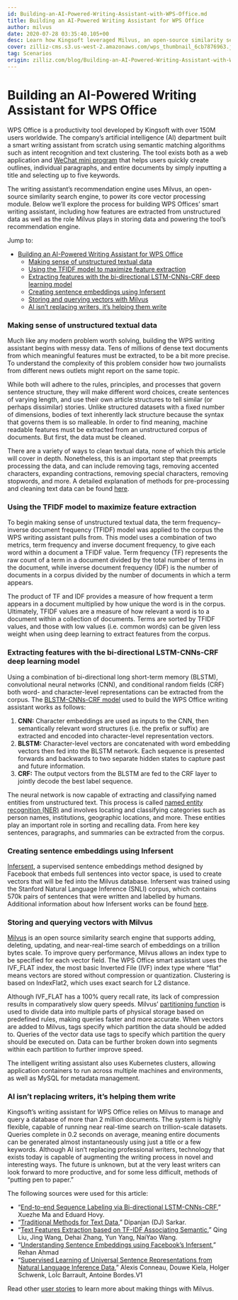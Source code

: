 ```yaml
---
id: Building-an-AI-Powered-Writing-Assistant-with-WPS-Office.md
title: Building an AI-Powered Writing Assistant for WPS Office
author: milvus
date: 2020-07-28 03:35:40.105+00
desc: Learn how Kingsoft leveraged Milvus, an open-source similarity search engine, to build a recommendation engine for WPS Office’s AI-powered writing assistant.
cover: zilliz-cms.s3.us-west-2.amazonaws.com/wps_thumbnail_6cb7876963.jpg
tag: Scenarios
origin: zilliz.com/blog/Building-an-AI-Powered-Writing-Assistant-with-WPS-Office
---
```

  
# Building an AI-Powered Writing Assistant for WPS Office
WPS Office is a productivity tool developed by Kingsoft with over 150M users worldwide. The company’s artificial intelligence (AI) department built a smart writing assistant from scratch using semantic matching algorithms such as intent recognition and text clustering. The tool exists both as a web application and [WeChat mini program](https://walkthechat.com/wechat-mini-programs-simple-introduction/) that helps users quickly create outlines, individual paragraphs, and entire documents by simply inputting a title and selecting up to five keywords.

The writing assistant’s recommendation engine uses Milvus, an open-source similarity search engine, to power its core vector processing module. Below we’ll explore the process for building WPS Offices’ smart writing assistant, including how features are extracted from unstructured data as well as the role Milvus plays in storing data and powering the tool’s recommendation engine.

Jump to:
- [Building an AI-Powered Writing Assistant for WPS Office](#building-an-ai-powered-writing-assistant-for-wps-office)
    - [Making sense of unstructured textual data](#making-sense-of-unstructured-textual-data)
    - [Using the TFIDF model to maximize feature extraction](#using-the-tfidf-model-to-maximize-feature-extraction)
    - [Extracting features with the bi-directional LSTM-CNNs-CRF deep learning model](#extracting-features-with-the-bi-directional-lstm-cnns-crf-deep-learning-model)
    - [Creating sentence embeddings using Infersent](#creating-sentence-embeddings-using-infersent)
    - [Storing and querying vectors with Milvus](#storing-and-querying-vectors-with-milvus)
    - [AI isn’t replacing writers, it’s helping them write](#ai-isnt-replacing-writers-its-helping-them-write)


### Making sense of unstructured textual data
Much like any modern problem worth solving, building the WPS writing assistant begins with messy data. Tens of millions of dense text documents from which meaningful features must be extracted, to be a bit more precise. To understand the complexity of this problem consider how two journalists from different news outlets might report on the same topic.

While both will adhere to the rules, principles, and processes that govern sentence structure, they will make different word choices, create sentences of varying length, and use their own article structures to tell similar (or perhaps dissimilar) stories. Unlike structured datasets with a fixed number of dimensions, bodies of text inherently lack structure because the syntax that governs them is so malleable. In order to find meaning, machine readable features must be extracted from an unstructured corpus of documents. But first, the data must be cleaned.

There are a variety of ways to clean textual data, none of which this article will cover in depth. Nonetheless, this is an important step that preempts processing the data, and can include removing tags, removing accented characters, expanding contractions, removing special characters, removing stopwords, and more. A detailed explanation of methods for pre-processing and cleaning text data can be found [here](https://towardsdatascience.com/understanding-feature-engineering-part-3-traditional-methods-for-text-data-f6f7d70acd41).


### Using the TFIDF model to maximize feature extraction

To begin making sense of unstructured textual data, the term frequency–inverse document frequency (TFIDF) model was applied to the corpus the WPS writing assistant pulls from. This model uses a combination of two metrics, term frequency and inverse document frequency, to give each word within a document a TFIDF value. Term frequency (TF) represents the raw count of a term in a document divided by the total number of terms in the document, while inverse document frequency (IDF) is the number of documents in a corpus divided by the number of documents in which a term appears.

The product of TF and IDF provides a measure of how frequent a term appears in a document multiplied by how unique the word is in the corpus. Ultimately, TFIDF values are a measure of how relevant a word is to a document within a collection of documents. Terms are sorted by TFIDF values, and those with low values (i.e. common words) can be given less weight when using deep learning to extract features from the corpus.


### Extracting features with the bi-directional LSTM-CNNs-CRF deep learning model

Using a combination of bi-directional long short-term memory (BLSTM), convolutional neural networks (CNN), and conditional random fields (CRF) both word- and character-level representations can be extracted from the corpus. The [BLSTM-CNNs-CRF model](https://arxiv.org/pdf/1603.01354.pdf) used to build the WPS Office writing assistant works as follows:

1. **CNN:** Character embeddings are used as inputs to the CNN, then semantically relevant word structures (i.e. the prefix or suffix) are extracted and encoded into character-level representation vectors.
2. **BLSTM:** Character-level vectors are concatenated with word embedding vectors then fed into the BLSTM network. Each sequence is presented forwards and backwards to two separate hidden states to capture past and future information.
3. **CRF:** The output vectors from the BLSTM are fed to the CRF layer to jointly decode the best label sequence.

The neural network is now capable of extracting and classifying named entities from unstructured text. This process is called [named entity recognition (NER)](https://en.wikipedia.org/wiki/Named-entity_recognition) and involves locating and classifying categories such as person names, institutions, geographic locations, and more. These entities play an important role in sorting and recalling data. From here key sentences, paragraphs, and summaries can be extracted from the corpus.


### Creating sentence embeddings using Infersent

[Infersent](https://github.com/facebookresearch/InferSent), a supervised sentence embeddings method designed by Facebook that embeds full sentences into vector space, is used to create vectors that will be fed into the Milvus database. Infersent was trained using the Stanford Natural Language Inference (SNLI) corpus, which contains 570k pairs of sentences that were written and labelled by humans. Additional information about how Infersent works can be found [here](https://medium.com/analytics-vidhya/sentence-embeddings-facebooks-infersent-6ac4a9fc2001).


### Storing and querying vectors with Milvus

[Milvus](https://www.milvus.io/) is an open source similarity search engine that supports adding, deleting, updating, and near-real-time search of embeddings on a trillion bytes scale. To improve query performance, Milvus allows an index type to be specified for each vector field. The WPS Office smart assistant uses the IVF_FLAT index, the most basic Inverted File (IVF) index type where “flat” means vectors are stored without compression or quantization. Clustering is based on IndexFlat2, which uses exact search for L2 distance.

Although IVF_FLAT has a 100% query recall rate, its lack of compression results in comparatively slow query speeds. Milvus’ [partitioning function](https://www.milvus.io/docs/v0.10.2/storage_concept.md) is used to divide data into multiple parts of physical storage based on predefined rules, making queries faster and more accurate. When vectors are added to Milvus, tags specify which partition the data should be added to. Queries of the vector data use tags to specify which partition the query should be executed on. Data can be further broken down into segments within each partition to further improve speed.

The intelligent writing assistant also uses Kubernetes clusters, allowing application containers to run across multiple machines and environments, as well as MySQL for metadata management.

### AI isn’t replacing writers, it’s helping them write

Kingsoft’s writing assistant for WPS Office relies on Milvus to manage and query a database of more than 2 million documents. The system is highly flexible, capable of running near real-time search on trillion-scale datasets. Queries complete in 0.2 seconds on average, meaning entire documents can be generated almost instantaneously using just a title or a few keywords. Although AI isn’t replacing professional writers, technology that exists today is capable of augmenting the writing process in novel and interesting ways. The future is unknown, but at the very least writers can look forward to more productive, and for some less difficult, methods of “putting pen to paper.”


The following sources were used for this article:

- “[End-to-end Sequence Labeling via Bi-directional LSTM-CNNs-CRF](https://arxiv.org/pdf/1603.01354.pdf),” Xuezhe Ma and Eduard Hovy.
- “[Traditional Methods for Text Data](https://towardsdatascience.com/understanding-feature-engineering-part-3-traditional-methods-for-text-data-f6f7d70acd41),” Dipanjan (DJ) Sarkar.
- “[Text Features Extraction based on TF-IDF Associating Semantic](https://ieeexplore.ieee.org/document/8780663),” Qing Liu, Jing Wang, Dehai Zhang, Yun Yang, NaiYao Wang.
- “[Understanding Sentence Embeddings using Facebook’s Infersent](https://medium.com/analytics-vidhya/sentence-embeddings-facebooks-infersent-6ac4a9fc2001),” Rehan Ahmad
- “[Supervised Learning of Universal Sentence Representations from Natural Language Inference Data](https://arxiv.org/pdf/1705.02364.pdf),” Alexis Conneau, Douwe Kiela, Holger Schwenk, LoÏc Barrault, Antoine Bordes.V1

Read other [user stories](https://zilliz.com/user-stories) to learn more about making things with Milvus.


  